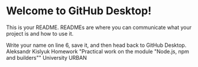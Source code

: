 # Welcome to GitHub Desktop!

This is your README. READMEs are where you can communicate what your project is and how to use it.

Write your name on line 6, save it, and then head back to GitHub Desktop.
Aleksandr Kislyuk
Homework "Practical work on the module "Node.js, npm and builders"" 
University URBAN

